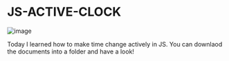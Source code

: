 # JS-ACTIVE-CLOCK

![image](https://github.com/user-attachments/assets/e1d85476-3d33-41dc-9fc1-c6671bbb3d4f)

Today I learned how to make time change actively in JS. You can downlaod the documents into a folder and have a look!


